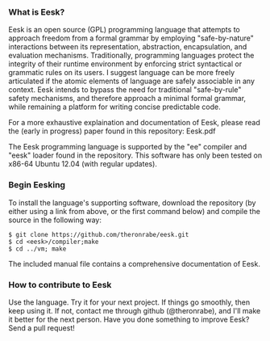 ### What is Eesk?
Eesk is an open source (GPL) programming language that attempts to approach freedom from a formal grammar by employing "safe-by-nature" interactions between its representation, abstraction, encapsulation, and evaluation mechanisms. Traditionally, programming languages protect the integrity of their runtime environment by enforcing strict syntactical or grammatic rules on its users. I suggest language can be more freely articulated if the atomic elements of language are safely associable in any context. Eesk intends to bypass the need for traditional "safe-by-rule" safety mechanisms, and therefore approach a minimal formal grammar, while remaining a platform for writing concise predictable code.

For a more exhaustive explaination and documentation of Eesk, please read the (early in progress) paper found in this repository: Eesk.pdf

The Eesk programming language is supported by the "ee" compiler and "eesk" loader found in the repository. This software has only been tested on x86-64 Ubuntu 12.04 (with regular updates).

### Begin Eesking
To install the language's supporting software, download the repository (by either using a link from above, or the first command below) and compile the source in the following way:
```
$ git clone https://github.com/theronrabe/eesk.git
$ cd <eesk>/compiler;make
$ cd ../vm; make
```
The included manual file contains a comprehensive documentation of Eesk.

### How to contribute to Eesk
Use the language. Try it for your next project. If things go smoothly, then keep using it. If not, contact me through github (@theronrabe), and I'll make it better for the next person. Have you done something to improve Eesk? Send a pull request!
